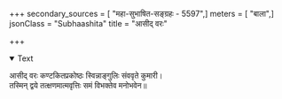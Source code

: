 +++
secondary_sources = [ "महा-सुभाषित-सङ्ग्रहः - 5597",]
meters = [ "बाला",]
jsonClass = "Subhaashita"
title = "आसीद् वरः"

+++

<details open><summary>Text</summary>

आसीद् वरः कण्टकितप्रकोष्ठः स्विन्नाङ्गुलिः संववृते कुमारी।  
तस्मिन् द्वये तत्क्षणमात्मवृत्तिः समं विभक्तेव मनोभवेन॥
</details>

